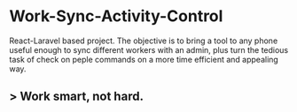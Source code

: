 # Work-Sync-Activity-Control
React-Laravel based project.
The objective is to bring a tool to any phone useful enough to sync different workers with an admin, plus turn the tedious task of check on peple commands on a more time efficient and appealing way.
## > Work smart, not hard.
